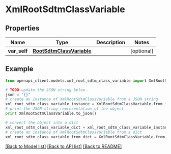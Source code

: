 # XmlRootSdtmClassVariable


## Properties
Name | Type | Description | Notes
------------ | ------------- | ------------- | -------------
**var_self** | [**RootSdtmClassVariable**](RootSdtmClassVariable.md) |  | [optional] 

## Example

```python
from openapi_client.models.xml_root_sdtm_class_variable import XmlRootSdtmClassVariable

# TODO update the JSON string below
json = "{}"
# create an instance of XmlRootSdtmClassVariable from a JSON string
xml_root_sdtm_class_variable_instance = XmlRootSdtmClassVariable.from_json(json)
# print the JSON string representation of the object
print XmlRootSdtmClassVariable.to_json()

# convert the object into a dict
xml_root_sdtm_class_variable_dict = xml_root_sdtm_class_variable_instance.to_dict()
# create an instance of XmlRootSdtmClassVariable from a dict
xml_root_sdtm_class_variable_from_dict = XmlRootSdtmClassVariable.from_dict(xml_root_sdtm_class_variable_dict)
```
[[Back to Model list]](../README.md#documentation-for-models) [[Back to API list]](../README.md#documentation-for-api-endpoints) [[Back to README]](../README.md)


